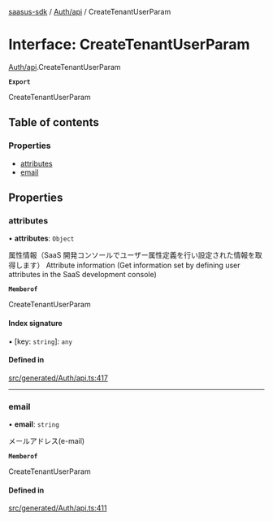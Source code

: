 [saasus-sdk](../README.md) / [Auth/api](../modules/Auth_api.md) / CreateTenantUserParam

# Interface: CreateTenantUserParam

[Auth/api](../modules/Auth_api.md).CreateTenantUserParam

**`Export`**

CreateTenantUserParam

## Table of contents

### Properties

- [attributes](Auth_api.CreateTenantUserParam.md#attributes)
- [email](Auth_api.CreateTenantUserParam.md#email)

## Properties

### attributes

• **attributes**: `Object`

属性情報（SaaS 開発コンソールでユーザー属性定義を行い設定された情報を取得します）  Attribute information (Get information set by defining user attributes in the SaaS development console)

**`Memberof`**

CreateTenantUserParam

#### Index signature

▪ [key: `string`]: `any`

#### Defined in

[src/generated/Auth/api.ts:417](https://github.com/saasus-platform/saasus-sdk-javascript/blob/55abc15/src/generated/Auth/api.ts#L417)

___

### email

• **email**: `string`

メールアドレス(e-mail)

**`Memberof`**

CreateTenantUserParam

#### Defined in

[src/generated/Auth/api.ts:411](https://github.com/saasus-platform/saasus-sdk-javascript/blob/55abc15/src/generated/Auth/api.ts#L411)
